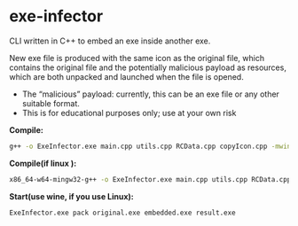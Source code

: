 # exe-infector
CLI written in C++ to embed an exe inside another exe.

New exe file is produced with the same icon as the original file, which contains the original file and the potentially malicious payload as resources, which are both unpacked and launched when the file is opened.

* The “malicious” payload: currently, this can be an exe file or any other suitable format.
* This is for educational purposes only; use at your own risk

**Compile:**
```bash
g++ -o ExeInfector.exe main.cpp utils.cpp RCData.cpp copyIcon.cpp -mwindows -static
```

**Compile(if linux ):**
```bash
x86_64-w64-mingw32-g++ -o ExeInfector.exe main.cpp utils.cpp RCData.cpp copyIcon.cpp -mwindows -static
```

**Start(use wine, if you use Linux):**
```bash
ExeInfector.exe pack original.exe embedded.exe result.exe
```
